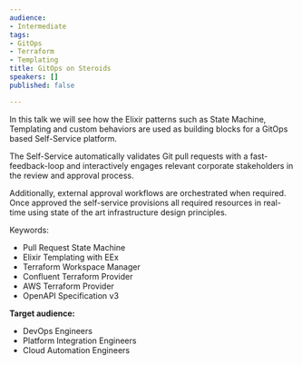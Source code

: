 ```yaml
---
audience:
- Intermediate
tags:
- GitOps
- Terraform
- Templating
title: GitOps on Steroids
speakers: []
published: false

---
```

In this talk we will see how the Elixir patterns such as State Machine, Templating and custom behaviors are used as building blocks for a GitOps based Self-Service platform.

The Self-Service automatically validates Git pull requests with a fast-feedback-loop and interactively engages relevant corporate stakeholders in the review and approval process.

Additionally, external approval workflows are orchestrated when required. Once approved the self-service provisions all required resources in real-time using state of the art infrastructure design principles.

Keywords:

* Pull Request State Machine
* Elixir Templating with EEx
* Terraform Workspace Manager
* Confluent Terraform Provider
* AWS Terraform Provider
* OpenAPI Specification v3

**Target audience:**
* DevOps Engineers  
* Platform Integration Engineers  
* Cloud Automation Engineers